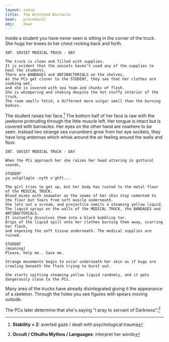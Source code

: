 ```yaml
---
layout: scene
title:  The Wretched Barnacle
beat:   procedural
obj:    down
---
```



Inside a student you have never seen is sitting in the corner of the truck.
She hugs her knees to her chest rocking back and forth.

~~~
INT. SOVIET MEDICAL TRUCK - DAY

The truck is clean and filled with supplies.
It is evident that the soviets haven’t used any of the supplies to heal the students.
There are BANDAGES and ANTIBACTERIALS on the shelves.
As the PCs get closer to the STUDENT, they see that her clothes are soaking wet,
and she is covered with sea foam and chunks of flesh.
She is whimpering and shaking despite the hot stuffy interior of the truck.
The room smells fetid, a different more vulgar smell than the burning bodies.
~~~

The student raises her face.[^face]
The bottom half of her face is raw with the jawbone protruding through the little muscle left.
Her tongue is intact but is covered with barnacles.
Her eyes on the other hand are nowhere to be seen.
Instead two strange sea cucumbers grow from her eye sockets,
they have long antennas which whisk around the air feeling around the walls and floor.


~~~
INT. SOVIET MEDICAL TRUCK - DAY

When the PCs approach her she raises her head uttering in guttural sounds,

STUDENT
ya vulgtlagln -nyth n'ghft...

The girl tries to get up, but her body has rusted to the metal floor of the MEDICAL TRUCK.
Blood mixes with seawater as the seams of her skin stay cemented to the floor but tears from soft muscle underneath.
She lets out a scream, and projectile vomits a steaming yellow liquid.
The liquid sprays on the walls of the MEDICAL TRUCK, the BANDAGES and ANTIBACTERIALS.
It instantly dissolves them into a black bubbling tar.
Drips of the liquid spill onto her clothes burning them away, scarring her flesh,
and exposing the soft tissue underneath. The medical supplies are ruined.

STUDENT
(moaning)
Please, help me.. Save me.

Strange movements begin to occur underneath her skin as if bugs are crawling beneath the flesh trying to burst out.

She starts spitting steaming yellow liquid randomly, and it gets dangerously close to the PCs.
~~~


Many area of the trucks have already disintegrated giving it the appearance of a skeleton.
Through the holes you see figures with spears moving outside.

The PCs later determine that she's saying "I pray to servant of Darkness".[^words]


[^face]: **Stability > 2**: averted gaze / dealt with psychological trauma
[^words]: **Occult / Cthulhu Mythos / Languages**: interpret her words





